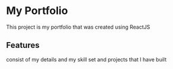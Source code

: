 # My Portfolio

This project is my portfolio that was created using ReactJS

## Features

consist of my details and my skill set and projects that I have built

